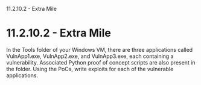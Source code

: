 11.2.10.2 - Extra Mile

# 11.2.10.2 - Extra Mile
In the Tools folder of your Windows VM, there are three applications called VulnApp1.exe, VulnApp2.exe, and VulnApp3.exe, each containing a vulnerability. Associated Python proof of concept scripts are also present in the folder. Using the PoCs, write exploits for each of the vulnerable applications.
